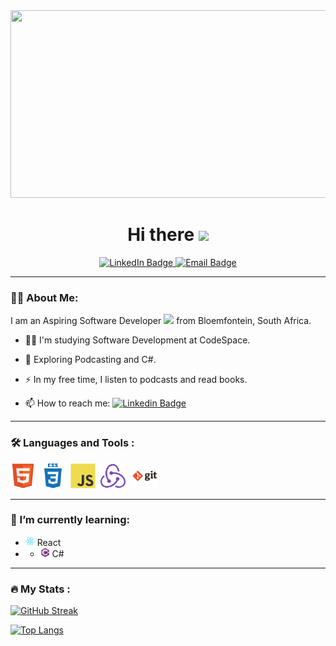 <div id="header" align="center">
  <div align="center">
  <img src="https://media.giphy.com/media/dWesBcTLavkZuG35MI/giphy.gif" width="600" height="300"/>
</div>
  <h1>
  Hi there
  <img src="https://media.giphy.com/media/hvRJCLFzcasrR4ia7z/giphy.gif" width="30px"/>
</h1>
  <div id="badges">
    <a href="https://www.linkedin.com/in/katlego-maphango/">
      <img src="https://img.shields.io/badge/LinkedIn-blue?style=for-the-badge&logo=linkedin&logoColor=white" alt="LinkedIn Badge"/>
    </a>
    <a href="mailto:mphangokatlego08@gmail.com">
      <img src="https://img.shields.io/badge/Gmail-D14836?style=for-the-badge&logo=gmail&logoColor=white" alt="Email Badge"/>
    </a>
  </div>
</div>

---


### 👨‍💻 About Me:
I am an Aspiring Software Developer <img src="https://media.giphy.com/media/WUlplcMpOCEmTGBtBW/giphy.gif" width="30"> from Bloemfontein, South Africa.

- 🧑‍🎓 I'm studying Software Development at CodeSpace.

- 🌱 Exploring Podcasting and C#.

- ⚡ In my free time, I listen to podcasts and read books.

- 📫 How to reach me: [![Linkedin Badge](https://img.shields.io/badge/-kakbar-blue?style=flat&logo=Linkedin&logoColor=white)](https://www.linkedin.com/in/katlego-maphango/)


---

### :hammer_and_wrench: Languages and Tools :
<div>
  <img src="https://github.com/devicons/devicon/blob/master/icons/html5/html5-original.svg" title="HTML5" alt="HTML" width="40" height="40"/>&nbsp;
  <img src="https://github.com/devicons/devicon/blob/master/icons/css3/css3-plain-wordmark.svg"  title="CSS3" alt="CSS" width="40" height="40"/>&nbsp;
  <img src="https://github.com/devicons/devicon/blob/master/icons/javascript/javascript-original.svg" title="JavaScript" alt="JavaScript" width="40" height="40"/>&nbsp;
  <img src="https://github.com/devicons/devicon/blob/master/icons/redux/redux-original.svg" title="Redux" atl="redux" width="40" height="40" /> &nbsp;
  <img src="https://github.com/devicons/devicon/blob/master/icons/git/git-original-wordmark.svg" title="Git" **alt="Git" width="40" height="40"/>&nbsp;
</div>

---

### 🌱 I’m currently learning:
- <img src="https://github.com/devicons/devicon/blob/master/icons/react/react-original.svg" title="React" atl="react" width="15" height="15" /> React
- - <img src="https://github.com/devicons/devicon/blob/master/icons/csharp/csharp-original.svg" title="CSharp" atl="csharp" width="15" height="15" /> C#


---

### :fire: My Stats :

[![GitHub Streak](http://github-readme-streak-stats.herokuapp.com?user=katlegomaphango&theme=transparent&border_radius=5&exclude_days=Sun)](https://git.io/streak-stats)

[![Top Langs](https://github-readme-stats.vercel.app/api/top-langs/?username=katlegomaphango&layout=compact&theme=vision-friendly-dark)](https://github.com/anuraghazra/github-readme-stats)



<!--
**katlegomaphango/katlegomaphango** is a ✨ _special_ ✨ repository because its `README.md` (this file) appears on your GitHub profile.

Here are some ideas to get you started:

- 🔭 I’m currently working on ...
- 🌱 I’m currently learning ...
- 👯 I’m looking to collaborate on ...
- 🤔 I’m looking for help with ...
- 💬 Ask me about ...
- 📫 How to reach me: ...
- 😄 Pronouns: ...
- ⚡ Fun fact: ...
-->
